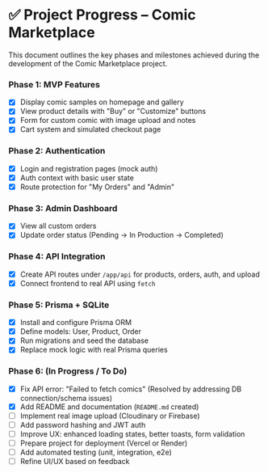 # ✅ Project Progress – Comic Marketplace

This document outlines the key phases and milestones achieved during the development of the Comic Marketplace project.

### Phase 1: MVP Features
- [x] Display comic samples on homepage and gallery
- [x] View product details with "Buy" or "Customize" buttons
- [x] Form for custom comic with image upload and notes
- [x] Cart system and simulated checkout page

### Phase 2: Authentication
- [x] Login and registration pages (mock auth)
- [x] Auth context with basic user state
- [x] Route protection for "My Orders" and "Admin"

### Phase 3: Admin Dashboard
- [x] View all custom orders
- [x] Update order status (Pending → In Production → Completed)

### Phase 4: API Integration
- [x] Create API routes under `/app/api` for products, orders, auth, and upload
- [x] Connect frontend to real API using `fetch`

### Phase 5: Prisma + SQLite
- [x] Install and configure Prisma ORM
- [x] Define models: User, Product, Order
- [x] Run migrations and seed the database
- [x] Replace mock logic with real Prisma queries

### Phase 6: (In Progress / To Do)
- [x] Fix API error: "Failed to fetch comics" (Resolved by addressing DB connection/schema issues)
- [x] Add README and documentation (`README.md` created)
- [ ] Implement real image upload (Cloudinary or Firebase)
- [ ] Add password hashing and JWT auth
- [ ] Improve UX: enhanced loading states, better toasts, form validation
- [ ] Prepare project for deployment (Vercel or Render)
- [ ] Add automated testing (unit, integration, e2e)
- [ ] Refine UI/UX based on feedback
